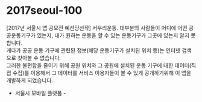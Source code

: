 # 2017seoul-100
[2017년 서울시 앱 공모전 예선당선작] 서우리운동. 대부분의 사람들이 어디에 어떤 공공운동기구가 있는지, 내가 원하는 운동을 할 수 있는 운동기구가 그곳에 있는지 알지 못합니다. <br>
게다가 공공 운동 기구에 관련된 정보(해당 운동기구가 설치된 위치 등)는 인터넷 검색으로 찾아볼 수 없습니다. <br>
그러한 불편함을 줄이기 위해 공원 위치와 그 공원에 설치된 운동 기구에 대한 데이터(직접 수집)를 이용해서 그 데이터를 서비스 이용자들이 볼 수 있게 공개하기위해 이 앱을 개발하게 되었습니다. <br>
- 서울시 모바일 플랫폼 -
